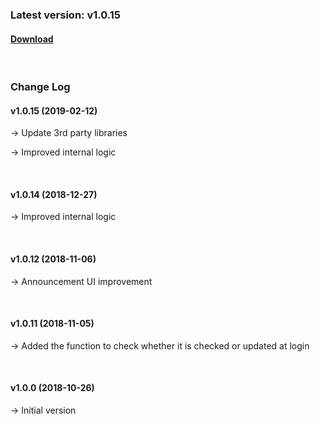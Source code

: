 ### Latest version: v1.0.15

#### [Download](https://xyuditqzezxs1008973.cdn.ntruss.com/sdk/GamePotSDK_Android_0212.zip)

<br/>

### Change Log

#### v1.0.15 (2019-02-12)

→ Update 3rd party libraries

→ Improved internal logic

<br/>

#### v1.0.14 (2018-12-27)

→ Improved internal logic

<br/>

#### v1.0.12 (2018-11-06)

→ Announcement UI improvement

<br/>

#### v1.0.11 (2018-11-05)

→ Added the function to check whether it is checked or updated at login

<br/>

#### v1.0.0 (2018-10-26)

→ Initial version
